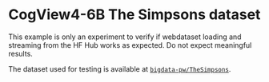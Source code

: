# CogView4-6B The Simpsons dataset

This example is only an experiment to verify if webdataset loading and streaming from the HF Hub works as expected. Do not expect meaningful results.

The dataset used for testing is available at [`bigdata-pw/TheSimpsons`](https://huggingface.co/datasets/bigdata-pw/TheSimpsons).
